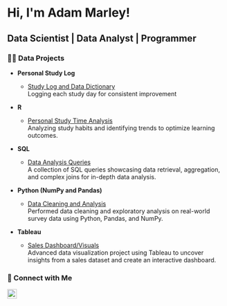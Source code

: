 # Hi, I'm Adam Marley!    
## Data Scientist | Data Analyst | Programmer 
 
### 👨‍💻 Data Projects 
    
- **Personal Study Log**
  - [Study Log and Data Dictionary](https://github.com/marleyad/personal_study_log)  
  Logging each study day for consistent improvement

- **R**
  - [Personal Study Time Analysis](https://github.com/marleyad/studydata)  
  Analyzing study habits and identifying trends to optimize learning outcomes.

- **SQL**  
  - [Data Analysis Queries](https://github.com/marleyad/SQL-Exercises)  
  A collection of SQL queries showcasing data retrieval, aggregation, and complex joins for in-depth data analysis.

- **Python (NumPy and Pandas)**
  - [Data Cleaning and Analysis](https://github.com/marleyad/data_cleaning/tree/main)  
    Performed data cleaning and exploratory analysis on real-world survey data using Python, Pandas, and NumPy.

- **Tableau**
  - [Sales Dashboard/Visuals](https://github.com/marleyad/tableauproject/tree/main)  
  Advanced data visualization project using Tableau to uncover insights from a sales dataset and create an interactive dashboard.

### 🤳 Connect with Me

[<img align="left" alt="Adam Marley | LinkedIn" width="22px" src="https://cdn.jsdelivr.net/npm/simple-icons@v3/icons/linkedin.svg" />][linkedin]

[linkedin]: https://www.linkedin.com/in/adam-marley/
